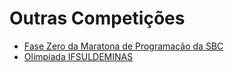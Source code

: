 # Outras Competições

- [Fase Zero da Maratona de Programação da SBC](fasezero)
- [Olimpíada IFSULDEMINAS](olip)
